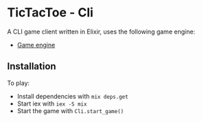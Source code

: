 # TicTacToe - Cli

A CLI game client written in Elixir, uses the following game engine:

  * [Game engine](https://github.com/idabmat/tic_tac_toe)

## Installation

To play:

 * Install dependencies with `mix deps.get`
 * Start iex with `iex -S mix`
 * Start the game with `Cli.start_game()`
